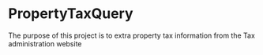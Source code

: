 # PropertyTaxQuery

The purpose of this project is to extra property tax information from the Tax administration website